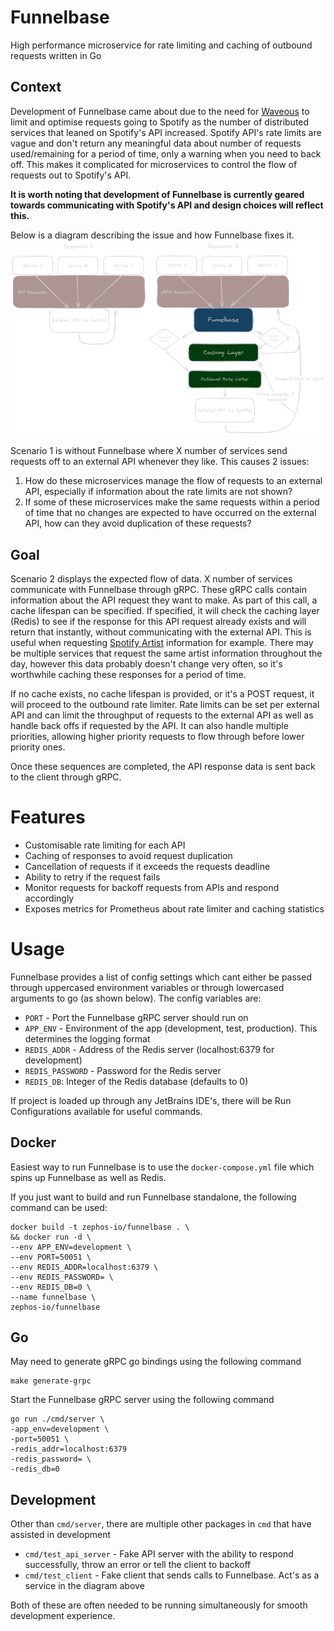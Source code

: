 # Funnelbase

High performance microservice for rate limiting and caching of outbound requests written in Go

## Context

Development of Funnelbase came about due to the need for [Waveous](https://waveous.com/) to limit and optimise requests
going to Spotify as the number of distributed services that leaned on Spotify's API increased. Spotify API's rate limits
are vague and don't return any meaningful data about number of requests used/remaining for a period of time, only a
warning when you need to back off. This makes it complicated for microservices to control the flow of requests out to
Spotify's API.

**It is worth noting that development of Funnelbase is currently geared towards communicating with Spotify's API and
design choices will reflect this.**

Below is a diagram describing the issue and how Funnelbase fixes it.
![Diagram describing the issue and how Funnelbase fixes this](./assets/context-dark.png)

Scenario 1 is without Funnelbase where X number of services send requests off to an external API whenever they like.
This causes 2 issues:

1. How do these microservices manage the flow of requests to an external API, especially if information about the rate
   limits are not shown?
2. If some of these microservices make the same requests within a period of time that no changes are expected to have
   occurred on the external API, how can they avoid duplication of these requests?

## Goal

Scenario 2 displays the expected flow of data. X number of services communicate with Funnelbase through gRPC. These gRPC
calls contain information about the API request they want to make. As part of this call, a cache lifespan can be
specified. If specified, it will check the caching layer (Redis) to see if the response for this API request already
exists and will return that instantly, without communicating with the external API. This is useful when
requesting [Spotify Artist](https://developer.spotify.com/documentation/web-api/reference/get-an-artist) information for
example. There may be multiple services that request the same artist information throughout the day, however this data
probably doesn't change very often, so it's worthwhile caching these responses for a period of time.

If no cache exists, no cache lifespan is provided, or it's a POST request, it will proceed to the outbound rate limiter.
Rate limits can be set per external API and can limit the throughput of requests to the external API as well as handle
back offs if requested by the API. It can also handle multiple priorities, allowing higher priority requests to flow
through before lower priority ones.

Once these sequences are completed, the API response data is sent back to the client through gRPC.

# Features

* Customisable rate limiting for each API
* Caching of responses to avoid request duplication
* Cancellation of requests if it exceeds the requests deadline
* Ability to retry if the request fails
* Monitor requests for backoff requests from APIs and respond accordingly
* Exposes metrics for Prometheus about rate limiter and caching statistics

# Usage

Funnelbase provides a list of config settings which cant either be passed through uppercased environment variables or
through lowercased arguments to go (as shown below). The config variables are:

* `PORT` - Port the Funnelbase gRPC server should run on
* `APP_ENV` - Environment of the app (development, test, production). This determines the logging format
* `REDIS_ADDR` - Address of the Redis server (localhost:6379 for development)
* `REDIS_PASSWORD` - Password for the Redis server
* `REDIS_DB`: Integer of the Redis database (defaults to 0)

If project is loaded up through any JetBrains IDE's, there will be Run Configurations available for useful commands.

## Docker

Easiest way to run Funnelbase is to use the `docker-compose.yml` file which spins up Funnelbase as well as Redis.

If you just want to build and run Funnelbase standalone, the following command can be used:

```shell
docker build -t zephos-io/funnelbase . \
&& docker run -d \
--env APP_ENV=development \
--env PORT=50051 \
--env REDIS_ADDR=localhost:6379 \
--env REDIS_PASSWORD= \
--env REDIS_DB=0 \
--name funnelbase \
zephos-io/funnelbase
```

## Go

May need to generate gRPC go bindings using the following command

```shell
make generate-grpc
```

Start the Funnelbase gRPC server using the following command

```shell
go run ./cmd/server \
-app_env=development \
-port=50051 \
-redis_addr=localhost:6379 
-redis_password= \
-redis_db=0
```

## Development

Other than `cmd/server`, there are multiple other packages in `cmd` that have assisted in development

* `cmd/test_api_server` - Fake API server with the ability to respond successfully, throw an error or tell the client to
  backoff
* `cmd/test_client` - Fake client that sends calls to Funnelbase. Act's as a service in the diagram above

Both of these are often needed to be running simultaneously for smooth development experience.